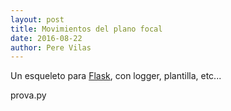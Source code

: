```yaml
---           
layout: post
title: Movimientos del plano focal
date: 2016-08-22
author: Pere Vilas
---
```


Un esqueleto para [Flask](http://flask.pocoo.org/Flask), con logger, plantilla, etc...

prova.py
